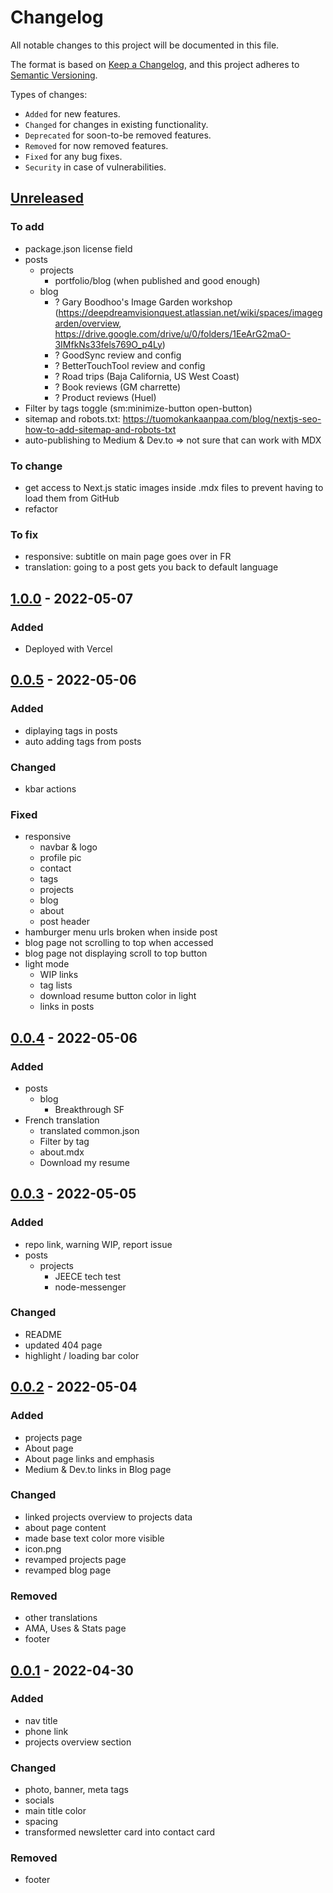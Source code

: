 # Changelog

All notable changes to this project will be documented in this file.

The format is based on [Keep a Changelog](https://keepachangelog.com/en/1.0.0/),
and this project adheres to [Semantic Versioning](https://semver.org/spec/v2.0.0.html).

Types of changes:

- `Added` for new features.
- `Changed` for changes in existing functionality.
- `Deprecated` for soon-to-be removed features.
- `Removed` for now removed features.
- `Fixed` for any bug fixes.
- `Security` in case of vulnerabilities.

## [Unreleased](https://github.com/ben-clem/portfolio-blog/compare/v1.0.0...HEAD)

### To add

- package.json license field
- posts
  - projects
    - portfolio/blog (when published and good enough)
  - blog
    - ? Gary Boodhoo's Image Garden workshop (https://deepdreamvisionquest.atlassian.net/wiki/spaces/imagegarden/overview, https://drive.google.com/drive/u/0/folders/1EeArG2maO-3IMfkNs33fels769O_p4Ly)
    - ? GoodSync review and config
    - ? BetterTouchTool review and config
    - ? Road trips (Baja California, US West Coast)
    - ? Book reviews (GM charrette)
    - ? Product reviews (Huel)
- Filter by tags toggle (sm:minimize-button open-button)
- sitemap and robots.txt: https://tuomokankaanpaa.com/blog/nextjs-seo-how-to-add-sitemap-and-robots-txt
- auto-publishing to Medium & Dev.to => not sure that can work with MDX

### To change

- get access to Next.js static images inside .mdx files to prevent having to load them from GitHub
- refactor

### To fix

- responsive: subtitle on main page goes over in FR
- translation: going to a post gets you back to default language

## [1.0.0](https://github.com/ben-clem/portfolio-blog/compare/v0.0.5...v1.0.0) - 2022-05-07

### Added

- Deployed with Vercel

## [0.0.5](https://github.com/ben-clem/portfolio-blog/compare/v0.0.4...v0.0.5) - 2022-05-06

### Added

- diplaying tags in posts
- auto adding tags from posts

### Changed

- kbar actions

### Fixed

- responsive
  - navbar & logo
  - profile pic
  - contact
  - tags
  - projects
  - blog
  - about
  - post header
- hamburger menu urls broken when inside post
- blog page not scrolling to top when accessed
- blog page not displaying scroll to top button
- light mode
  - WIP links
  - tag lists
  - download resume button color in light
  - links in posts

## [0.0.4](https://github.com/ben-clem/portfolio-blog/compare/v0.0.3...v0.0.4) - 2022-05-06

### Added

- posts
  - blog
    - Breakthrough SF
- French translation
  - translated common.json
  - Filter by tag
  - about.mdx
  - Download my resume

## [0.0.3](https://github.com/ben-clem/portfolio-blog/compare/v0.0.2...v0.0.3) - 2022-05-05

### Added

- repo link, warning WIP, report issue
- posts
  - projects
    - JEECE tech test
    - node-messenger

### Changed

- README
- updated 404 page
- highlight / loading bar color

## [0.0.2](https://github.com/ben-clem/portfolio-blog/compare/v0.0.1...v0.0.2) - 2022-05-04

### Added

- projects page
- About page
- About page links and emphasis
- Medium & Dev.to links in Blog page

### Changed

- linked projects overview to projects data
- about page content
- made base text color more visible
- icon.png
- revamped projects page
- revamped blog page

### Removed

- other translations
- AMA, Uses & Stats page
- footer

## [0.0.1](https://github.com/ben-clem/portfolio-blog/releases/tag/v0.0.1) - 2022-04-30

### Added

- nav title
- phone link
- projects overview section

### Changed

- photo, banner, meta tags
- socials
- main title color
- spacing
- transformed newsletter card into contact card

### Removed

- footer
